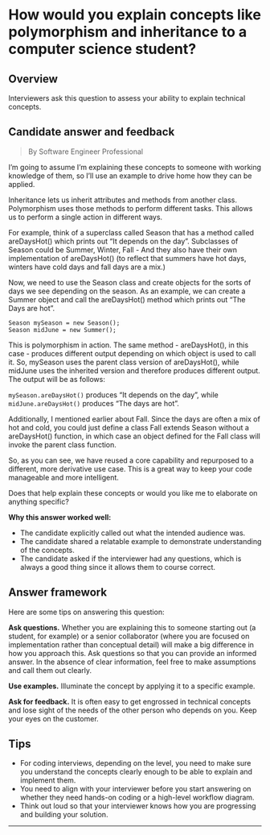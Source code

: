 # How would you explain concepts like polymorphism and inheritance to a computer science student?

## Overview
Interviewers ask this question to assess your ability to explain technical concepts.

## Candidate answer and feedback
> By Software Engineer Professional

I’m going to assume I’m explaining these concepts to someone with working knowledge of them, so I’ll use an example to drive home how they can be applied.

Inheritance lets us inherit attributes and methods from another class. Polymorphism uses those methods to perform different tasks. This allows us to perform a single action in different ways.

For example, think of a superclass called Season that has a method called areDaysHot() which prints out “It depends on the day”. Subclasses of Season could be Summer, Winter, Fall - And they also have their own implementation of areDaysHot() (to reflect that summers have hot days, winters have cold days and fall days are a mix.)

Now, we need to use the Season class and create objects for the sorts of days we see depending on the season. As an example, we can create a Summer object and call the areDaysHot() method which prints out “The Days are hot”.

```
Season mySeason = new Season();
Season midJune = new Summer();
```

This is polymorphism in action. The same method - areDaysHot(), in this case - produces different output depending on which object is used to call it. So, mySeason uses the parent class version of areDaysHot(), while midJune uses the inherited version and therefore produces different output. The output will be as follows:

```mySeason.areDaysHot()``` produces “It depends on the day”, while ```midJune.areDaysHot()``` produces “The days are hot”.

Additionally, I mentioned earlier about Fall. Since the days are often a mix of hot and cold, you could just define a class Fall extends Season without a areDaysHot() function, in which case an object defined for the Fall class will invoke the parent class function.

So, as you can see, we have reused a core capability and repurposed to a different, more derivative use case. This is a great way to keep your code manageable and more intelligent.

Does that help explain these concepts or would you like me to elaborate on anything specific?

**Why this answer worked well:**

* The candidate explicitly called out what the intended audience was.
* The candidate shared a relatable example to demonstrate understanding of the concepts.
* The candidate asked if the interviewer had any questions, which is always a good thing since it allows them to course correct.

## Answer framework
Here are some tips on answering this question:

**Ask questions.** Whether you are explaining this to someone starting out (a student, for example) or a senior collaborator (where you are focused on implementation rather than conceptual detail) will make a big difference in how you approach this. Ask questions so that you can provide an informed answer. In the absence of clear information, feel free to make assumptions and call them out clearly.

**Use examples.** Illuminate the concept by applying it to a specific example.

**Ask for feedback.** It is often easy to get engrossed in technical concepts and lose sight of the needs of the other person who depends on you. Keep your eyes on the customer.

## Tips

* For coding interviews, depending on the level, you need to make sure you understand the concepts clearly enough to be able to explain and implement them.
* You need to align with your interviewer before you start answering on whether they need hands-on coding or a high-level workflow diagram.
* Think out loud so that your interviewer knows how you are progressing and building your solution.

---